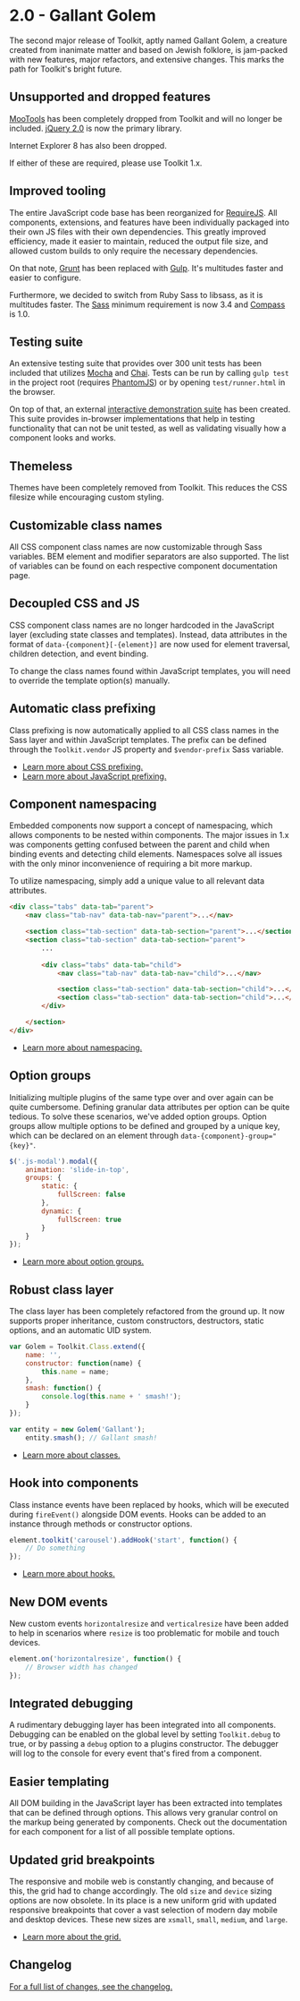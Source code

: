 # 2.0 - Gallant Golem #

The second major release of Toolkit, aptly named Gallant Golem, a creature created from inanimate matter and 
based on Jewish folklore, is jam-packed with new features, major refactors, and extensive changes. 
This marks the path for Toolkit's bright future.

## Unsupported and dropped features ##

[MooTools](http://mootools.net/) has been completely dropped from Toolkit and will no longer be included. 
[jQuery 2.0](http://jquery.com/) is now the primary library.
 
Internet Explorer 8 has also been dropped. 

If either of these are required, please use Toolkit 1.x.

## Improved tooling ##

The entire JavaScript code base has been reorganized for [RequireJS](http://requirejs.org/). 
All components, extensions, and features have been individually packaged into their own JS files with their own dependencies. 
This greatly improved efficiency, made it easier to maintain, reduced the output file size, 
and allowed custom builds to only require the necessary dependencies.

On that note, [Grunt](http://gruntjs.com/) has been replaced with [Gulp](http://gulpjs.com/). It's multitudes faster and easier to configure.

Furthermore, we decided to switch from Ruby Sass to libsass, as it is multitudes faster. 
The [Sass](http://sass-lang.com/) minimum requirement is now 3.4 and [Compass](http://compass-style.org/) is 1.0.

## Testing suite ##

An extensive testing suite that provides over 300 unit tests has been included that utilizes [Mocha](http://mochajs.org/) and [Chai](http://chaijs.com). 
Tests can be run by calling `gulp test` in the project root (requires [PhantomJS](http://phantomjs.org/)) or by opening `test/runner.html` in the browser.

On top of that, an external [interactive demonstration suite](https://github.com/titon/toolkit-tests) has been created. 
This suite provides in-browser implementations that help in testing functionality that can not be unit tested, 
as well as validating visually how a component looks and works.

## Themeless #

Themes have been completely removed from Toolkit. This reduces the CSS filesize while encouraging custom styling.

## Customizable class names ##

All CSS component class names are now customizable through Sass variables. BEM element and modifier separators are also supported. 
The list of variables can be found on each respective component documentation page.

## Decoupled CSS and JS ##

CSS component class names are no longer hardcoded in the JavaScript layer (excluding state classes and templates). 
Instead, data attributes in the format of `data-{component}[-{element}]` are now used for element traversal, 
children detection, and event binding.

To change the class names found within JavaScript templates, you will need to override the template option(s) manually.

## Automatic class prefixing ##

Class prefixing is now automatically applied to all CSS class names in the Sass layer and within JavaScript templates. 
The prefix can be defined through the `Toolkit.vendor` JS property and `$vendor-prefix` Sass variable.

* [Learn more about CSS prefixing.](../development/sass/variables.md)
* [Learn more about JavaScript prefixing.](../development/js/toolkit.md)

## Component namespacing ##

Embedded components now support a concept of namespacing, which allows components to be nested within components. 
The major issues in 1.x was components getting confused between the parent and child when binding events 
and detecting child elements. Namespaces solve all issues with the only minor inconvenience of requiring a bit more markup.

To utilize namespacing, simply add a unique value to all relevant data attributes.

```html
<div class="tabs" data-tab="parent">
    <nav class="tab-nav" data-tab-nav="parent">...</nav>

    <section class="tab-section" data-tab-section="parent">...</section>
    <section class="tab-section" data-tab-section="parent">
        ...
        
        <div class="tabs" data-tab="child">
            <nav class="tab-nav" data-tab-nav="child">...</nav>

            <section class="tab-section" data-tab-section="child">...</section>
            <section class="tab-section" data-tab-section="child">...</section>
        </div>

    </section>
</div>
```

* [Learn more about namespacing.](../development/js/component.md#namespaces)

## Option groups ##

Initializing multiple plugins of the same type over and over again can be quite cumbersome. 
Defining granular data attributes per option can be quite tedious. To solve these scenarios, we've added option groups. 
Option groups allow multiple options to be defined and grouped by a unique key, which can be declared on an element 
through `data-{component}-group="{key}"`.

```javascript
$('.js-modal').modal({
    animation: 'slide-in-top',
    groups: {
        static: {
            fullScreen: false
        },
        dynamic: {
            fullScreen: true
        }
    }
});
```

* [Learn more about option groups.](../development/js/component.md#option-groups)

## Robust class layer ##

The class layer has been completely refactored from the ground up. It now supports proper inheritance, 
 custom constructors, destructors, static options, and an automatic UID system.

```javascript
var Golem = Toolkit.Class.extend({
    name: '',
    constructor: function(name) {
        this.name = name;
    },
    smash: function() {
        console.log(this.name + ' smash!');
    }
});

var entity = new Golem('Gallant');
    entity.smash(); // Gallant smash!
```

* [Learn more about classes.](../development/js/class.md)

## Hook into components ##

Class instance events have been replaced by hooks, which will be executed during `fireEvent()` alongside DOM events. 
Hooks can be added to an instance through methods or constructor options.

```javascript
element.toolkit('carousel').addHook('start', function() {
    // Do something
});
```

* [Learn more about hooks.](../development/js/base.md#hooks)

## New DOM events ##

New custom events `horizontalresize` and `verticalresize` have been added to help in scenarios where `resize` 
is too problematic for mobile and touch devices.

```javascript
element.on('horizontalresize', function() {
    // Browser width has changed
}); 
```

## Integrated debugging ##

A rudimentary debugging layer has been integrated into all components. Debugging can be enabled on the global level 
by setting `Toolkit.debug` to true, or by passing a `debug` option to a plugins constructor. 
The debugger will log to the console for every event that's fired from a component.

## Easier templating ##

All DOM building in the JavaScript layer has been extracted into templates that can be defined through options. 
This allows very granular control on the markup being generated by components. Check out the documentation for 
each component for a list of all possible template options.

## Updated grid breakpoints ##

The responsive and mobile web is constantly changing, and because of this, the grid had to change accordingly.
The old `size` and `device` sizing options are now obsolete. In its place is a new uniform grid with updated responsive 
breakpoints that cover a vast selection of modern day mobile and desktop devices. These new sizes are `xsmall`, 
`small`, `medium`, and `large`.

* [Learn more about the grid.](../components/grid.md)

## Changelog ##

[For a full list of changes, see the changelog.](../support/changelog.md)